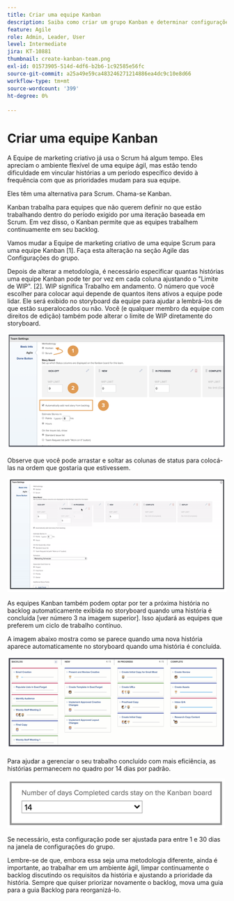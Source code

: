 ```yaml
---
title: Criar uma equipe Kanban
description: Saiba como criar um grupo Kanban e determinar configurações para o grupo.
feature: Agile
role: Admin, Leader, User
level: Intermediate
jira: KT-10881
thumbnail: create-kanban-team.png
exl-id: 01573905-514d-4df6-b2b6-1c92585e56fc
source-git-commit: a25a49e59ca483246271214886ea4dc9c10e8d66
workflow-type: tm+mt
source-wordcount: '399'
ht-degree: 0%

---
```


# Criar uma equipe Kanban

A Equipe de marketing criativo já usa o Scrum há algum tempo. Eles apreciam o ambiente flexível de uma equipe ágil, mas estão tendo dificuldade em vincular histórias a um período específico devido à frequência com que as prioridades mudam para sua equipe.

Eles têm uma alternativa para Scrum. Chama-se Kanban.

Kanban trabalha para equipes que não querem definir no que estão trabalhando dentro do período exigido por uma iteração baseada em Scrum. Em vez disso, o Kanban permite que as equipes trabalhem continuamente em seu backlog.

Vamos mudar a Equipe de marketing criativo de uma equipe Scrum para uma equipe Kanban [1]. Faça esta alteração na seção Agile das Configurações do grupo.

Depois de alterar a metodologia, é necessário especificar quantas histórias uma equipe Kanban pode ter por vez em cada coluna ajustando o &quot;Limite de WIP&quot;. [2]. WIP significa Trabalho em andamento. O número que você escolher para colocar aqui depende de quantos itens ativos a equipe pode lidar. Ele será exibido no storyboard da equipe para ajudar a lembrá-los de que estão superalocados ou não. Você (e qualquer membro da equipe com direitos de edição) também pode alterar o limite de WIP diretamente do storyboard.

![Página de configurações da equipe](assets/teamspage-01.png)

Observe que você pode arrastar e soltar as colunas de status para colocá-las na ordem que gostaria que estivessem.

![Página de configurações da equipe](assets/teamspage-02.png)

As equipes Kanban também podem optar por ter a próxima história no backlog automaticamente exibida no storyboard quando uma história é concluída [ver número 3 na imagem superior]. Isso ajudará as equipes que preferem um ciclo de trabalho contínuo.


A imagem abaixo mostra como se parece quando uma nova história aparece automaticamente no storyboard quando uma história é concluída.

![Página de configurações da equipe](assets/teamspage-03.png)

Para ajudar a gerenciar o seu trabalho concluído com mais eficiência, as histórias permanecem no quadro por 14 dias por padrão.

![Página de configurações da equipe](assets/teampage-04.png)

Se necessário, esta configuração pode ser ajustada para entre 1 e 30 dias na janela de configurações do grupo.

Lembre-se de que, embora essa seja uma metodologia diferente, ainda é importante, ao trabalhar em um ambiente ágil, limpar continuamente o backlog discutindo os requisitos da história e ajustando a prioridade da história. Sempre que quiser priorizar novamente o backlog, mova uma guia para a guia Backlog para reorganizá-lo.

